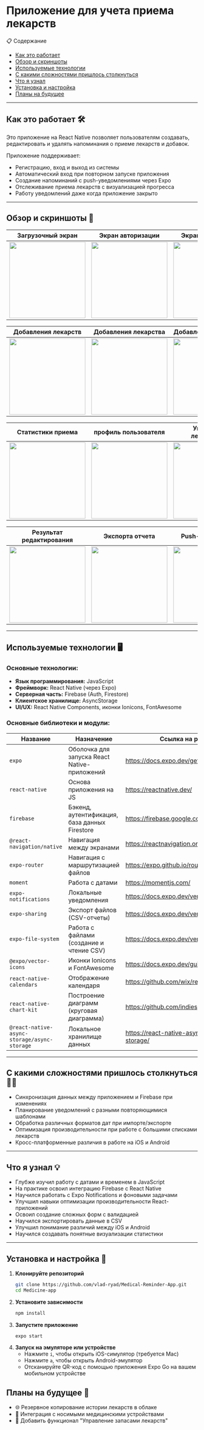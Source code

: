 # Приложение для учета приема лекарств

📋 Содержание
- [Как это работает](#как-это-работает- )
- [Обзор и скриншоты](#обзор-и-скриншоты- )
- [Используемые технологии](#используемые-технологии- )
- [С какими сложностями пришлось столкнуться](#с-какими-сложностями-пришлось-столкнуться- )
- [Что я узнал](#что-я-узнал- )
- [Установка и настройка](#Установка-и-настройка- )
- [Планы на будущее](Планы-на-будущее- )

---

## Как это работает 🛠️

Это приложение на React Native позволяет пользователям создавать, редактировать и удалять напоминания о приеме лекарств и добавок.

Приложение поддерживает:
- Регистрацию, вход и выход из системы
- Автоматический вход при повторном запуске приложения
- Создание напоминаний с push-уведомлениями через Expo
- Отслеживание приема лекарств с визуализацией прогресса
- Работу уведомлений даже когда приложение закрыто

---

## Обзор и скриншоты 📸

| Загрузочный экран| Экран авторизации | Экран регистрации | Главная страница|
|:-------------------------:|:-------------------------:|:-------------------------:|:-------------------------:|
|<img src="./assets/screenshots/Loading_screen.jpg" width="200" />|<img src="./assets/screenshots/login.jpg" width="200" />|<img src="./assets/screenshots/registration.jpg" width="200" />|<img src="./assets/screenshots/no_medications.jpg" width="200" />|

| Добавления лекарств | Добавления лекарства | Добавленное лекарство | История приема|
|:-------------------------:|:-------------------------:|:-------------------------:|:-------------------------:|
|<img src="./assets/screenshots/add_medications_1.jpg" width="200" />|<img src="./assets/screenshots/add_medications_2.jpg" width="200" />|<img src="./assets/screenshots/Added_medicine.jpg" width="200" />|<img src="./assets/screenshots/drug_history.jpg" width="200" />|

| Статистики приема | профиль пользователя | Управление лекарствами | Редактирования лекарств|
|:-------------------------:|:-------------------------:|:-------------------------:|:-------------------------:|
|<img src="./assets/screenshots/medicine_statistics.jpg" width="200" />|<img src="./assets/screenshots/profile.jpg" width="200" />|<img src="./assets/screenshots/medication_management.jpg" width="200" />|<img src="./assets/screenshots/editing_medications.jpg" width="200" />|

| Результат редактирования| Экспорта отчета | Push-уведомление | Модальное окно приема|
|:-------------------------:|:-------------------------:|:-------------------------:|:-------------------------:|
|<img src="./assets/screenshots/result_after_editing.jpg" width="200" />|<img src="./assets/screenshots/export_report.jpg" width="200" />|<img src="./assets/screenshots/push_notification.jpg" width="200" />|<img src="./assets/screenshots/modal_action.jpg" width="200" />|

---

## Используемые технологии 🖥️

### Основные технологии:
- **Язык программирования:** JavaScript
- **Фреймворк:** React Native (через Expo)
- **Серверная часть:** Firebase (Auth, Firestore)
- **Клиентское хранилище:** AsyncStorage
- **UI/UX:** React Native Components, иконки Ionicons, FontAwesome

### Основные библиотеки и модули:

| Название                            | Назначение                                      | Ссылка на ресурс установки                                         |
|-------------------------------------|-------------------------------------------------|--------------------------------------------------------------------|
| `expo`                              | Оболочка для запуска React Native-приложений    | https://docs.expo.dev/get-started/installation/                    |
| `react-native`                      | Основа приложения на JS                         | https://reactnative.dev/                                           |
| `firebase`                          | Бэкенд, аутентификация, база данных Firestore   | https://firebase.google.com/docs/web/setup                         |
| `@react-navigation/native`          | Навигация между экранами                        | https://reactnavigation.org/docs/getting-started/                  |
| `expo-router`                       | Навигация с маршрутизацией файлов               | https://expo.github.io/router/docs                                 |
| `moment`                            | Работа с датами                                 | https://momentjs.com/                                              |
| `expo-notifications`                | Локальные уведомления                           | https://docs.expo.dev/versions/latest/sdk/notifications/           |
| `expo-sharing`                      | Экспорт файлов (CSV-отчеты)                     | https://docs.expo.dev/versions/latest/sdk/sharing/                 |
| `expo-file-system`                  | Работа с файлами (создание и чтение CSV)        | https://docs.expo.dev/versions/latest/sdk/filesystem/              |
| `@expo/vector-icons`                | Иконки Ionicons и FontAwesome                   | https://docs.expo.dev/guides/icons/                                |
| `react-native-calendars`            | Отображение календаря                           | https://github.com/wix/react-native-calendars                      |
| `react-native-chart-kit`            | Построение диаграмм (круговая диаграмма)        | https://github.com/indiespirit/react-native-chart-kit              |
| `@react-native-async-storage/async-storage` | Локальное хранилище данных              | https://react-native-async-storage.github.io/async-storage/        |

---

## С какими сложностями пришлось столкнуться 💪🏻

- Синхронизация данных между приложением и Firebase при изменениях
- Планирование уведомлений с разными повторяющимися шаблонами
- Обработка различных форматов дат при импорте/экспорте
- Оптимизация производительности при работе с большими списками лекарств
- Кросс-платформенные различия в работе на iOS и Android

---

## Что я узнал 💡

- Глубже изучил работу с датами и временем в JavaScript
- На практике освоил интеграцию Firebase с React Native
- Научился работать с Expo Notifications и фоновыми задачами
- Улучшил навыки оптимизации производительности React-приложений
- Освоил создание сложных форм с валидацией
- Научился экспортировать данные в CSV
- Улучшил понимание различий между iOS и Android
- Научился создавать понятные визуализации статистики
---

## Установка и настройка 📲
1. **Клонируйте репозиторий**
   ```sh
   git clone https://github.com/vlad-ryad/Medical-Reminder-App.git
   cd Medicine-app
   ```
2. **Установите зависимости**
   ```sh
   npm install
   ```
3. **Запустите приложение**
   ```sh
   expo start
   ```
4. **Запуск на эмуляторе или устройстве**
   - Нажмите `i`, чтобы открыть iOS-симулятор (требуется Mac)
   - Нажмите `a`, чтобы открыть Android-эмулятор
   - Отсканируйте QR-код с помощью приложения Expo Go на вашем мобильном устройстве
  
## Планы на будущее 🚀
- 🌐 Резервное копирование истории лекарств в облаке
- 📌 Интеграция с носимыми медицинскими устройствами
- 🧾 Добавить функционал "Управление запасами лекарств"
